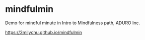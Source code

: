 # mindfulmin
Demo for mindful minute in Intro to Mindfulness path, ADURO Inc.

https://3milychu.github.io/mindfulmin
